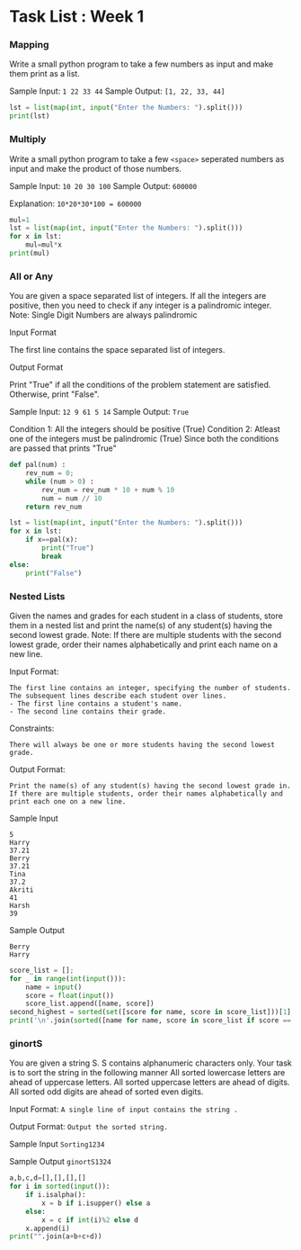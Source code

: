 # Task List : Week 1

### Mapping

Write a small python program to take a few numbers as input and make them print as a list.

Sample Input: `1 22 33 44`
Sample Output: `[1, 22, 33, 44]`

```python
lst = list(map(int, input("Enter the Numbers: ").split()))
print(lst)
```

### Multiply

Write a small python program to take a few `<space>` seperated numbers as input and make the product of those numbers.

Sample Input: `10 20 30 100`
Sample Output: `600000`

Explanation: `10*20*30*100 = 600000`

```python
mul=1
lst = list(map(int, input("Enter the Numbers: ").split()))
for x in lst:
	mul=mul*x
print(mul)
```

### All or Any

You are given a space separated list of integers. If all the integers are positive, then you need to check if any integer is a palindromic integer. Note: Single Digit Numbers are always palindromic

Input Format

The first line contains the space separated list of integers.

Output Format

Print "True" if all the conditions of the problem statement are satisfied. Otherwise, print "False".

Sample Input: `12 9 61 5 14`
Sample Output: `True`

Condition 1: All the integers should be positive (True)
Condition 2: Atleast one of the integers must be palindromic (True)
Since both the conditions are passed that prints "True"

```python
def pal(num) :
    rev_num = 0;
    while (num > 0) :
        rev_num = rev_num * 10 + num % 10
        num = num // 10
    return rev_num

lst = list(map(int, input("Enter the Numbers: ").split()))
for x in lst:
	if x==pal(x):
		print("True")
		break
else:
	print("False")
```

### Nested Lists

Given the names and grades for each student in a class of students, store them in a nested list and print the name(s) of any student(s) having the second lowest grade.
Note: If there are multiple students with the second lowest grade, order their names alphabetically and print each name on a new line.

Input Format:
```
The first line contains an integer, specifying the number of students.
The subsequent lines describe each student over lines.
- The first line contains a student's name.
- The second line contains their grade.
```

Constraints:
```
There will always be one or more students having the second lowest grade.
```
Output Format:
```
Print the name(s) of any student(s) having the second lowest grade in. If there are multiple students, order their names alphabetically and print each one on a new line.
```

Sample Input
```
5
Harry
37.21
Berry
37.21
Tina
37.2
Akriti
41
Harsh
39
```

Sample Output
```
Berry
Harry
```

```python
score_list = [];
for _ in range(int(input())):
    name = input()
    score = float(input())
    score_list.append([name, score])
second_highest = sorted(set([score for name, score in score_list]))[1]
print('\n'.join(sorted([name for name, score in score_list if score == second_highest])))
```

### ginortS

You are given a string S.
S contains alphanumeric characters only.
Your task is to sort the string in the following manner
All sorted lowercase letters are ahead of uppercase letters.
All sorted uppercase letters are ahead of digits.
All sorted odd digits are ahead of sorted even digits.

Input Format:
`A single line of input contains the string .`

Output Format:
`Output the sorted string.`

Sample Input
`Sorting1234`

Sample Output
`ginortS1324`

```python
a,b,c,d=[],[],[],[]
for i in sorted(input()):
    if i.isalpha():
        x = b if i.isupper() else a
    else:
        x = c if int(i)%2 else d
    x.append(i)
print("".join(a+b+c+d))
```
